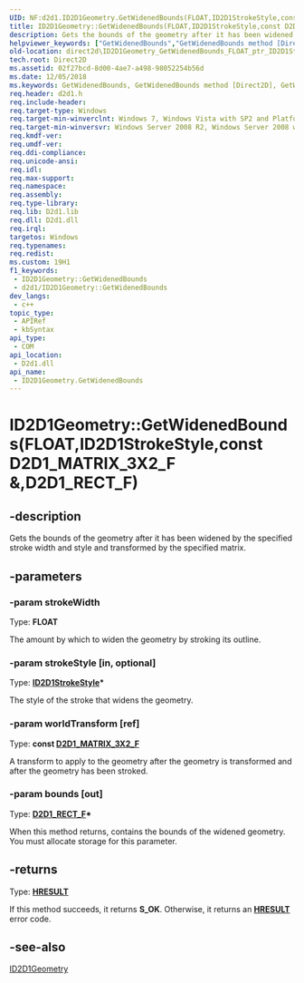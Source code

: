 ```yaml
---
UID: NF:d2d1.ID2D1Geometry.GetWidenedBounds(FLOAT,ID2D1StrokeStyle,constD2D1_MATRIX_3X2_F&,D2D1_RECT_F)
title: ID2D1Geometry::GetWidenedBounds(FLOAT,ID2D1StrokeStyle,const D2D1_MATRIX_3X2_F &,D2D1_RECT_F) (d2d1.h)
description: Gets the bounds of the geometry after it has been widened by the specified stroke width and style and transformed by the specified matrix. (overload 4/4)
helpviewer_keywords: ["GetWidenedBounds","GetWidenedBounds method [Direct2D]","GetWidenedBounds method [Direct2D]","ID2D1Geometry interface","ID2D1Geometry interface [Direct2D]","GetWidenedBounds method","ID2D1Geometry.GetWidenedBounds","ID2D1Geometry.GetWidenedBounds(FLOAT","ID2D1StrokeStyle","const D2D1_MATRIX_3X2_F &","D2D1_RECT_F)","ID2D1Geometry::GetWidenedBounds","ID2D1Geometry::GetWidenedBounds(FLOAT","ID2D1StrokeStyle","const D2D1_MATRIX_3X2_F &","D2D1_RECT_F)","d2d1/ID2D1Geometry::GetWidenedBounds","direct2d.ID2D1Geometry_GetWidenedBounds_FLOAT_ptr_ID2D1StrokeStyle_ref_D2D_MATRIX_3X2_F_ptr_D2D_RECT_F"]
old-location: direct2d\ID2D1Geometry_GetWidenedBounds_FLOAT_ptr_ID2D1StrokeStyle_ref_D2D_MATRIX_3X2_F_ptr_D2D_RECT_F.htm
tech.root: Direct2D
ms.assetid: 02f27bcd-8d00-4ae7-a498-98052254b56d
ms.date: 12/05/2018
ms.keywords: GetWidenedBounds, GetWidenedBounds method [Direct2D], GetWidenedBounds method [Direct2D],ID2D1Geometry interface, ID2D1Geometry interface [Direct2D],GetWidenedBounds method, ID2D1Geometry.GetWidenedBounds, ID2D1Geometry.GetWidenedBounds(FLOAT,ID2D1StrokeStyle,const D2D1_MATRIX_3X2_F &,D2D1_RECT_F), ID2D1Geometry::GetWidenedBounds, ID2D1Geometry::GetWidenedBounds(FLOAT,ID2D1StrokeStyle,const D2D1_MATRIX_3X2_F &,D2D1_RECT_F), d2d1/ID2D1Geometry::GetWidenedBounds, direct2d.ID2D1Geometry_GetWidenedBounds_FLOAT_ptr_ID2D1StrokeStyle_ref_D2D_MATRIX_3X2_F_ptr_D2D_RECT_F
req.header: d2d1.h
req.include-header: 
req.target-type: Windows
req.target-min-winverclnt: Windows 7, Windows Vista with SP2 and Platform Update for Windows Vista [desktop apps \| UWP apps]
req.target-min-winversvr: Windows Server 2008 R2, Windows Server 2008 with SP2 and Platform Update for Windows Server 2008 [desktop apps \| UWP apps]
req.kmdf-ver: 
req.umdf-ver: 
req.ddi-compliance: 
req.unicode-ansi: 
req.idl: 
req.max-support: 
req.namespace: 
req.assembly: 
req.type-library: 
req.lib: D2d1.lib
req.dll: D2d1.dll
req.irql: 
targetos: Windows
req.typenames: 
req.redist: 
ms.custom: 19H1
f1_keywords:
 - ID2D1Geometry::GetWidenedBounds
 - d2d1/ID2D1Geometry::GetWidenedBounds
dev_langs:
 - c++
topic_type:
 - APIRef
 - kbSyntax
api_type:
 - COM
api_location:
 - D2d1.dll
api_name:
 - ID2D1Geometry.GetWidenedBounds
---
```


# ID2D1Geometry::GetWidenedBounds(FLOAT,ID2D1StrokeStyle,const D2D1_MATRIX_3X2_F &,D2D1_RECT_F)


## -description

Gets the bounds of the geometry after it has been widened by the specified stroke width and style and transformed by the specified matrix.

## -parameters

### -param strokeWidth

Type: <b>FLOAT</b>

The amount by which to widen the geometry by stroking its outline.

### -param strokeStyle [in, optional]

Type: <b><a href="/windows/win32/api/d2d1/nn-d2d1-id2d1strokestyle">ID2D1StrokeStyle</a>*</b>

The style of the stroke that widens the geometry.

### -param worldTransform [ref]

Type: <b>const <a href="/windows/win32/Direct2D/d2d1-matrix-3x2-f">D2D1_MATRIX_3X2_F</a></b>

A transform to apply to the geometry after the geometry is transformed and after the geometry has been stroked.

### -param bounds [out]

Type: <b><a href="/windows/win32/Direct2D/d2d1-rect-f">D2D1_RECT_F</a>*</b>

When this method returns, contains the bounds of the widened geometry. You must allocate storage for this parameter.

## -returns

Type: <b><a href="/windows/win32/com/structure-of-com-error-codes">HRESULT</a></b>

If this method succeeds, it returns <b>S_OK</b>. Otherwise, it returns an [**HRESULT**](/windows/desktop/com/structure-of-com-error-codes) error code.

## -see-also

<a href="/windows/win32/api/d2d1/nn-d2d1-id2d1geometry">ID2D1Geometry</a>

